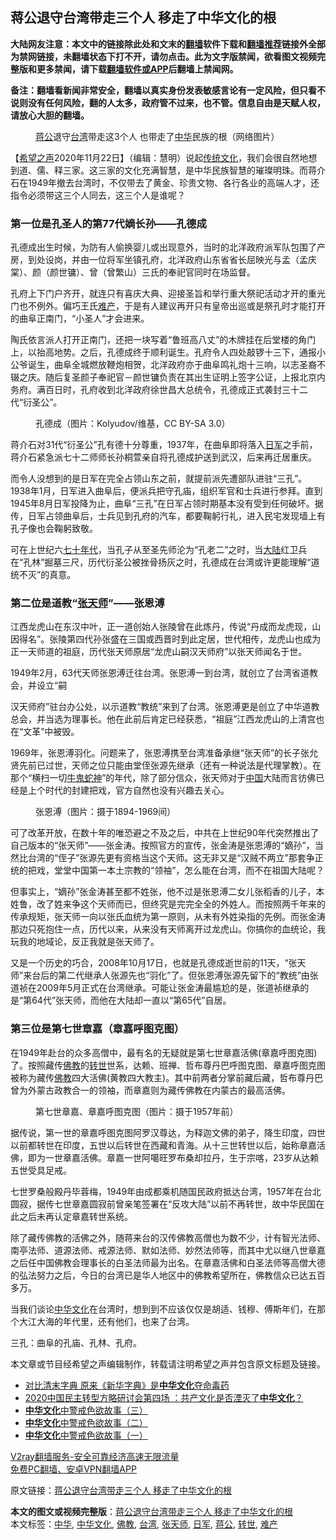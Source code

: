  <h2>蒋公退守台湾带走三个人 移走了中华文化的根</h2> <p class="notice"><b>大陆网友注意：本文中的链接除此处和文末的<a href="https://github.com/bannedbook/fanqiang" >翻墙</a>软件下载和<a href="https://github.com/killgcd/justmysocks/blob/master/README.md">翻墙推荐</a>链接外全部为禁网链接，未翻墙状态下打不开，请勿点击。此为文字版禁闻，欲看图文视频完整版和更多禁闻，请下载<a href="https://github.com/bannedbook/fanqiang">翻墙软件或APP</a>后翻墙上禁闻网。</p><p>备注：翻墙看新闻非常安全，翻墙以真实身份发表敏感言论有一定风险，但只看不说则没有任何风险，翻的人太多，政府管不过来，也不管。信息自由是天赋人权，请放心大胆的翻墙。</b></p>  <div class="entry"> <figure><figcaption><a href="https://www.bannedbook.org/bnews/tag/%E8%92%8B%E5%85%AC/" class="st_tag internal_tag" rel="tag" title="标签 蒋公 下的日志">蒋公</a>退守<a href="https://www.bannedbook.org/bnews/tag/%e5%8f%b0%e6%b9%be/" class="st_tag internal_tag" rel="tag" title="标签 台湾 下的日志">台湾</a>带走这3个人 也带走了<a href="https://www.bannedbook.org/bnews/tag/%E4%B8%AD%E5%8D%8E/" class="st_tag internal_tag" rel="tag" title="标签 中华 下的日志">中华</a>民族的根（网络图片）</figcaption></figure> <p>【<span class='wp_keywordlink_affiliate'><a href="https://www.soundofhope.org" title="希望之声" target="_blank">希望之声</a></span>2020年11月22日】（编辑：慧明）说起<span class='wp_keywordlink_affiliate'><a href="https://www.bannedbook.org/bnews/tculture/" title="传统文化" target="_blank">传统文化</a></span>，我们会很自然地想到道、儒、释三家。这三家的文化充满智慧，是中华民族智慧的璀璨明珠。而蒋介石在1949年撤去台湾时，不仅带去了黄金、珍贵文物、各行各业的高端人才，还指令必须带这三个人同去，这三个人是谁呢？</p> <h3>第一位是孔圣人的第77代嫡长孙——孔德成</h3> <p>孔德成出生时候，为防有人偷换婴儿或出现意外，当时的北洋政府派军队包围了产房，到处设岗，并由一位将军坐镇孔府，北洋政府山东省省长屈映光与孟（孟庆棠）、颜（颜世镛）、曾（曾繁山）三氏的奉祀官同时在场监督。</p> <p>孔府上下门户齐开，就连只有喜庆大典、迎接圣旨和举行重大祭祀活动才开的重光门也不例外。偏巧王氏<a href="https://www.bannedbook.org/bnews/tag/%e9%9a%be%e4%ba%a7/" class="st_tag internal_tag" rel="tag" title="标签 难产 下的日志">难产</a>，于是有人建议再开只有皇帝出巡或是祭孔时才能打开的曲阜正南门，“小圣人”才会进来。</p> <p>陶氏依言派人打开正南门，还把一块写着“鲁班高八丈”的木牌挂在后堂楼的角门上，以抬高地势。之后，孔德成终于顺利诞生。孔府令人四处敲锣十三下，通报小公爷诞生，曲阜全城燃放鞭炮相贺，北洋政府亦于曲阜鸣礼炮十三响，以志圣裔不辍之庆。随后复圣颜子奉祀官－颜世镛负责在其出生证明上签字公证，上报北京内务府。满百日时，孔府收到北洋政府徐世昌大总统令，孔德成正式袭封三十二代“衍圣公”。</p> <figure><figcaption>孔德成（图片：Kolyudov/维基，CC BY-SA 3.0）</figcaption></figure> <p>蒋介石对31代“衍圣公”孔有德十分尊重，1937年，在曲阜即将落入<a href="https://www.bannedbook.org/bnews/tag/%e6%97%a5%e5%86%9b/" class="st_tag internal_tag" rel="tag" title="标签 日军 下的日志">日军</a>之手前，蒋介石紧急派七十二师师长孙桐萱亲自将孔德成护送到武汉，后来再迁居重庆。</p>  <p>而令人没想到的是日军在完全占领山东之前，就提前派先遭部队进驻“三孔”。1938年1月，日军进入曲阜后，便派兵把守孔庙，组织军官和士兵进行参拜。直到1945年8月日军投降为止，曲阜“三孔”在日军占领时期基本没有受到任何破坏。据传，日军占领曲阜后，士兵见到孔府的汽车，都要鞠躬行礼，进入民宅发现墙上有孔子像也会鞠躬致敬。</p> <p>可在上世纪六<span class='wp_keywordlink'><a href="https://www.bannedbook.org/forum2/topic1112.html" title="北島、李陀主編： 七十年代" target="_blank">七十年代</a></span>，当孔子从至圣先师沦为“孔老二”之时，当<span class='wp_keywordlink_affiliate'><a href="https://www.bannedbook.org/" title="大陆" target="_blank">大陆</a></span>红卫兵在“孔林”掘墓三尺，历代衍圣公被挫骨扬灰之时，孔德成在台湾或许更能理解“道统不灭”的真意。</p> <h3>第二位是道教“<a href="https://www.bannedbook.org/bnews/tag/%E5%BC%A0%E5%A4%A9%E5%B8%88/" class="st_tag internal_tag" rel="tag" title="标签 张天师 下的日志">张天师</a>”——张恩溥</h3> <p>江西龙虎山在东汉中叶，正一道创始人张陵曾在此炼丹，传说“丹成而龙虎现，山因得名”。张陵第四代孙张盛在三国或西晋时到此定居，世代相传，龙虎山也成为正一天师道的祖庭，历代张天师原居“龙虎山嗣汉天师府”以张天师闻名于世。</p> <p>1949年2月，63代天师张恩溥迁往台湾。张恩溥一到台湾，就创立了台湾省道教会，并设立“嗣</p> <p>汉天师府”驻台办公处，以示道教“教统”来到了台湾。张恩溥更是创立了中华道教总会，并当选为理事长。他在此前后肯定已经获悉，“祖庭”江西龙虎山的上清宫也在“文革”中被毁。</p>  <p>1969年，张恩溥羽化。问题来了，张恩溥携至台湾准备承继“张天师”的长子张允贤先前已过世，天师之位只能由堂侄张源先继承（还有一种说法是代理掌教）。在那个“横扫一切<span class='wp_keywordlink'><a href="https://www.bannedbook.org/forum2/topic741.html" title="牛鬼蛇神录" target="_blank">牛鬼蛇神</a></span>”的年代，除了部分信众，张天师对于<span class='wp_keywordlink_affiliate'><a href="https://www.bannedbook.org/" title="中国" target="_blank">中国</a></span>大陆而言彷佛已经是上个时代的封建把戏，官方自然也没有兴趣去关心。</p> <figure><figcaption>张恩溥（图片：摄于1894-1969间）</figcaption></figure> <p>可了改革开放，在数十年的唯恐避之不及之后，中共在上世纪90年代突然推出了自己版本的“张天师”——张金涛。按照官方的宣传，张金涛是张恩溥的“嫡孙”，当然比台湾的“侄子”张源先更有资格当这个天师。这无非又是“汉贼不两立”那套争正统的把戏，堂堂中国第一本土宗教的“领袖”，怎么能在台湾，而不在祖国大陆呢？</p> <p>但事实上，“嫡孙”张金涛甚至都不姓张，他不过是张恩溥二女儿张稻香的儿子，本姓鲁，改了姓来争这个天师而已，但终究是完完全全的外姓人。而按照两千年来的传承规矩，张天师一向以张氏血统为第一原则，从未有外姓染指的先例。而张金涛那边只死抱住一点，历代以来，从来没有天师离开过龙虎山。你搞你的血统论，我玩我的地域论，反正我就是张天师了。</p> <p>又是一个历史的巧合，2008年10月17日，也就是孔德成逝世前的11天，“张天师”来台后的第二代继承人张源先也“羽化”了。但张恩溥张源先留下的“教统”由张道祯在2009年5月正式在台湾继承。可能让张金涛最尴尬的是，张道祯继承的是“第64代”张天师，而他在大陆却一直以“第65代”自居。</p> <h3>第三位是第七世章嘉（章嘉呼图克图）</h3> <p>在1949年赴台的众多高僧中，最有名的无疑就是第七世章嘉活佛(章嘉呼图克图)了。按照藏传<span class='wp_keywordlink'><a href="https://www.qi-gong.me/buddhism/" title="佛教" target="_blank">佛教</a></span>的<a href="https://www.bannedbook.org/bnews/tag/%e8%bd%ac%e4%b8%96/" class="st_tag internal_tag" rel="tag" title="标签 转世 下的日志">转世</a>世系，达赖、班禅、哲布尊丹巴呼图克图、章嘉呼图克图被称为藏传<a href="https://www.bannedbook.org/bnews/tag/%e4%bd%9b%e6%95%99/" class="st_tag internal_tag" rel="tag" title="标签 佛教 下的日志">佛教</a>四大活佛(黄教四大教主)。其中前两者分掌前藏后藏，哲布尊丹巴曾为外蒙古政教合一的领袖，而章嘉则为藏传佛教在内蒙古的最高活佛。</p>  <figure><figcaption>第七世章嘉、章嘉呼图克图（图片：摄于1957年前）</figcaption></figure> <p>据传说，第一世的章嘉呼图克图阿罗汉尊达，为释迦文佛的弟子，降生印度，四世以前都转世在印度，五世以后转世在西藏和青海。从十三世转世以后，始称章嘉活佛，即为一世章嘉活佛。章嘉一世阿噶旺罗布桑却拉丹，生于宗喀，23岁从达赖五世受具足戒。</p> <p>七世罗桑般殿丹毕蓉梅，1949年由成都乘机随国民政府抵达台湾，1957年在台北圆寂，据传七世章嘉圆寂前曾亲笔签署在“反攻大陆”以前不再转世，故中华民国在此之后未再认定章嘉转世系统。</p> <p>除了藏传佛教的活佛之外，随蒋来台的汉传佛教高僧也为数不少，计有智光法师、南亭法师、道源法师、戒源法师、默如法师、妙然法师等，而其中尤以继八世章嘉之后任中国佛教会理事长的白圣法师最为出名。在章嘉活佛和白圣法师等高僧大德的弘法努力之后，今日的台湾已是华人地区中的佛教希望所在，佛教信众已达五百多万。</p> <p>当我们谈论<a href="https://www.bannedbook.org/bnews/tag/%e4%b8%ad%e5%8d%8e%e6%96%87%e5%8c%96/" class="st_tag internal_tag" rel="tag" title="标签 中华文化 下的日志">中华文化</a>在台湾时，想到到不应该仅仅是胡适、钱穆、傅斯年们，在那个大江大海的年代里，还有他们，也来了台湾。</p> <p>三孔：曲阜的孔庙、孔林、孔府。</p>  <p>本文章或节目经希望之声编辑制作，转载请注明希望之声并包含原文标题及链接。</p> <ul class='op-related-articles' title='相关阅读'> <li><a href='https://www.bannedbook.org/bnews/lifebaike/20201024/1419274.html' target='_blank'>对比清末字典 原来《新华字典》是<b>中华文化</b>夺命毒药</a></li> <li><a href='https://www.bannedbook.org/bnews/bannedvideo/20200913/1395632.html' target='_blank'>2020中国民主转型方略研讨会第四场 ：共产文化是否湮灭了<b>中华文化</b>？</a></li> <li><a href='https://www.bannedbook.org/bnews/comments/20200629/1371440.html' target='_blank'><b>中华文化</b>中警戒色欲故事（三）</a></li> <li><a href='https://www.bannedbook.org/bnews/comments/20200629/1371439.html' target='_blank'><b>中华文化</b>中警戒色欲故事（二）</a></li> <li><a href='https://www.bannedbook.org/bnews/comments/20200625/1371364.html' target='_blank'><b>中华文化</b>中警戒色欲故事（一）</a></li> </ul> <p class="texttj"> <a href="https://github.com/bannedbook/fanqiang/wiki/V2ray%E6%9C%BA%E5%9C%BA" target="_blank">V2ray翻墙服务-安全可靠经济高速无限流量</a><br/> <a href="https://github.com/bannedbook/fanqiang/wiki/%E7%A6%81%E9%97%BB%E7%BD%91%E5%AE%89%E5%8D%93%E7%BF%BB%E5%A2%99%E6%96%B0%E9%97%BBAPP" target="_blank">免费PC翻墙、安卓VPN翻墙APP</a></p><p>原文链接：<a class="src_link"  href="https://www.soundofhope.org/post/440308" target="_blank">蒋公退守台湾带走三个人 移走了中华文化的根</a></p><a name='sharetosocial'></a>       <div><b>本文的图文或视频完整版</b>：<a href='https://www.bannedbook.org/bnews/comments/20201122/1435125.html'>蒋公退守台湾带走三个人 移走了中华文化的根</a></div>  </div><!--END ENTRY--> <div class="postfooter"> <div>本文标签：<a href="https://www.bannedbook.org/bnews/tag/%E4%B8%AD%E5%8D%8E/" rel="tag">中华</a>, <a href="https://www.bannedbook.org/bnews/tag/%e4%b8%ad%e5%8d%8e%e6%96%87%e5%8c%96/" rel="tag">中华文化</a>, <a href="https://www.bannedbook.org/bnews/tag/%e4%bd%9b%e6%95%99/" rel="tag">佛教</a>, <a href="https://www.bannedbook.org/bnews/tag/%e5%8f%b0%e6%b9%be/" rel="tag">台湾</a>, <a href="https://www.bannedbook.org/bnews/tag/%E5%BC%A0%E5%A4%A9%E5%B8%88/" rel="tag">张天师</a>, <a href="https://www.bannedbook.org/bnews/tag/%e6%97%a5%e5%86%9b/" rel="tag">日军</a>, <a href="https://www.bannedbook.org/bnews/tag/%E8%92%8B%E5%85%AC/" rel="tag">蒋公</a>, <a href="https://www.bannedbook.org/bnews/tag/%e8%bd%ac%e4%b8%96/" rel="tag">转世</a>, <a href="https://www.bannedbook.org/bnews/tag/%e9%9a%be%e4%ba%a7/" rel="tag">难产</a></div>  </div><!--END POSTFOOTER--> 